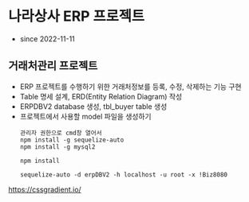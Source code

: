 # 나라상사 ERP 프로젝트

- since 2022-11-11

## 거래처관리 프로젝트

- ERP 프로젝트를 수행하기 위한 거래처정보를 등록, 수정, 삭제하는 기능 구현
- Table 명세 설계, ERD(Entity Relation Diagram) 작성
- ERPDBV2 database 생성, tbl_buyer table 생성
- 프로젝트에서 사용할 model 파일을 생성하기
  ```
  관리자 권한으로 cmd창 열어서
  npm install -g sequelize-auto
  npm install -g mysql2
  ```
  ```
  npm install
  ```
  ```
  sequelize-auto -d erpDBV2 -h localhost -u root -x !Biz8080
  ```

https://cssgradient.io/
